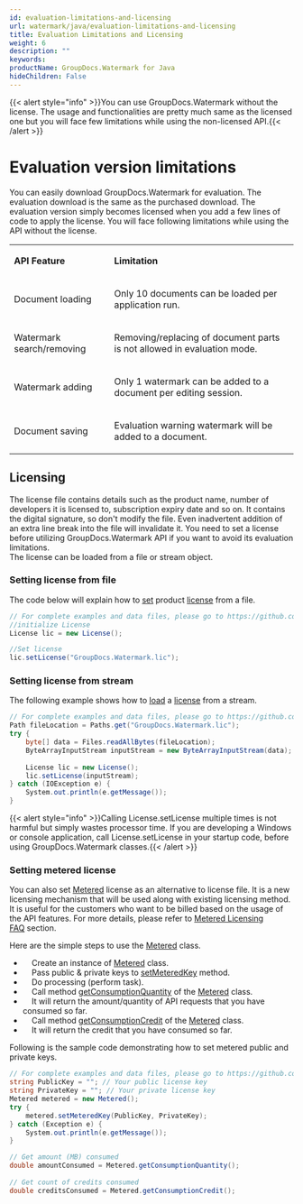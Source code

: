 ```yaml
---
id: evaluation-limitations-and-licensing
url: watermark/java/evaluation-limitations-and-licensing
title: Evaluation Limitations and Licensing
weight: 6
description: ""
keywords: 
productName: GroupDocs.Watermark for Java
hideChildren: False
---
```

{{< alert style="info" >}}You can use GroupDocs.Watermark without the license. The usage and functionalities are pretty much same as the licensed one but you will face few limitations while using the non-licensed API.{{< /alert >}}

# Evaluation version limitations

You can easily download GroupDocs.Watermark for evaluation. The evaluation download is the same as the purchased download. The evaluation version simply becomes licensed when you add a few lines of code to apply the license. You will face following limitations while using the API without the license.  

<table class="confluenceTable"><tbody><tr><td class="confluenceTd"><p><strong>API Feature</strong></p></td><td class="confluenceTd"><p><strong>Limitation</strong></p></td></tr><tr><td class="confluenceTd"><p>Document loading</p></td><td class="confluenceTd"><p>Only 10 documents can be loaded per application run. &nbsp;&nbsp;</p></td></tr><tr><td class="confluenceTd"><p>Watermark search/removing</p></td><td class="confluenceTd"><p>Removing/replacing of document parts is not allowed in evaluation mode.&nbsp;</p></td></tr><tr><td class="confluenceTd"><p>Watermark adding</p></td><td class="confluenceTd"><p>Only 1 watermark can be added to a document per editing session.&nbsp;</p></td></tr><tr><td class="confluenceTd"><p>Document saving</p></td><td class="confluenceTd"><p>Evaluation warning watermark will be added to a document.&nbsp;</p></td></tr></tbody></table>

## Licensing

The license file contains details such as the product name, number of developers it is licensed to, subscription expiry date and so on. It contains the digital signature, so don't modify the file. Even inadvertent addition of an extra line break into the file will invalidate it. You need to set a license before utilizing GroupDocs.Watermark API if you want to avoid its evaluation limitations.   
The license can be loaded from a file or stream object.

### Setting license from file

The code below will explain how to [set](https://apireference.groupdocs.com/watermark/java/com.groupdocs.watermark.licensing/License#setLicense(java.lang.String)) product [license](https://apireference.groupdocs.com/watermark/java/com.groupdocs.watermark.licensing/License) from a file.

```csharp
// For complete examples and data files, please go to https://github.com/groupdocs-watermark/GroupDocs.Watermark-for-Java
//initialize License
License lic = new License();

//Set license
lic.setLicense("GroupDocs.Watermark.lic");
```

### Setting license from stream

The following example shows how to [load](https://apireference.groupdocs.com/watermark/java/com.groupdocs.watermark.licensing/License#setLicense(java.io.InputStream)) a [license](https://apireference.groupdocs.com/watermark/java/com.groupdocs.watermark.licensing/License) from a stream.

```csharp
// For complete examples and data files, please go to https://github.com/groupdocs-watermark/GroupDocs.Watermark-for-Java
Path fileLocation = Paths.get("GroupDocs.Watermark.lic");
try {
    byte[] data = Files.readAllBytes(fileLocation);
    ByteArrayInputStream inputStream = new ByteArrayInputStream(data);
 
    License lic = new License();
    lic.setLicense(inputStream);
} catch (IOException e) {
    System.out.println(e.getMessage());
}
```

{{< alert style="info" >}}Calling License.setLicense multiple times is not harmful but simply wastes processor time. If you are developing a Windows or console application, call License.setLicense in your startup code, before using GroupDocs.Watermark classes.{{< /alert >}}

### Setting metered license

You can also set [Metered](https://apireference.groupdocs.com/watermark/java/com.groupdocs.watermark.licensing/Metered) license as an alternative to license file. It is a new licensing mechanism that will be used along with existing licensing method. It is useful for the customers who want to be billed based on the usage of the API features. For more details, please refer to [Metered Licensing FAQ](https://purchase.groupdocs.com/faqs/licensing/metered) section.

Here are the simple steps to use the [Metered](https://apireference.groupdocs.com/watermark/java/com.groupdocs.watermark.licensing/Metered) class.

*       Create an instance of [Metered](https://apireference.groupdocs.com/watermark/java/com.groupdocs.watermark.licensing/Metered) class.
*       Pass public & private keys to [setMeteredKey](https://apireference.groupdocs.com/watermark/java/com.groupdocs.watermark.licensing/Metered#setMeteredKey(java.lang.String,%20java.lang.String)) method.
*       Do processing (perform task).
*       Call method [getConsumptionQuantity](https://apireference.groupdocs.com/watermark/java/com.groupdocs.watermark.licensing/Metered#getConsumptionQuantity()) of the [Metered](https://apireference.groupdocs.com/watermark/java/com.groupdocs.watermark.licensing/Metered) class.
*       It will return the amount/quantity of API requests that you have consumed so far.
*       Call method [getConsumptionCredit](https://apireference.groupdocs.com/watermark/java/com.groupdocs.watermark.licensing/Metered#getConsumptionCredit()) of the [Metered](https://apireference.groupdocs.com/watermark/java/com.groupdocs.watermark.licensing/Metered) class.
*       It will return the credit that you have consumed so far.

Following is the sample code demonstrating how to set metered public and private keys.

```csharp
// For complete examples and data files, please go to https://github.com/groupdocs-watermark/GroupDocs.Watermark-for-Java
string PublicKey = ""; // Your public license key
string PrivateKey = ""; // Your private license key
Metered metered = new Metered();
try {
    metered.setMeteredKey(PublicKey, PrivateKey);
} catch (Exception e) {
    System.out.println(e.getMessage());
}

// Get amount (MB) consumed
double amountConsumed = Metered.getConsumptionQuantity();
 
// Get count of credits consumed
double creditsConsumed = Metered.getConsumptionCredit();
```
